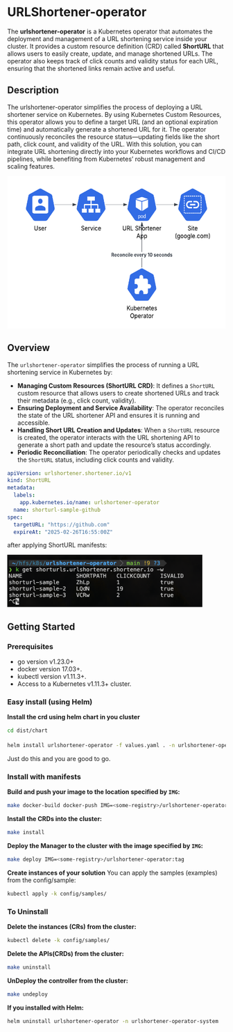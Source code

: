 # URLShortener-operator
The **urlshortener-operator** is a Kubernetes operator that automates the deployment and management of a URL shortening service inside your cluster. It provides a custom resource definition (CRD) called **ShortURL** that allows users to easily create, update, and manage shortened URLs. The operator also keeps track of click counts and validity status for each URL, ensuring that the shortened links remain active and useful.

## Description
The urlshortener-operator simplifies the process of deploying a URL shortener service on Kubernetes. By using Kubernetes Custom Resources, this operator allows you to define a target URL (and an optional expiration time) and automatically generate a shortened URL for it. The operator continuously reconciles the resource status—updating fields like the short path, click count, and validity of the URL. With this solution, you can integrate URL shortening directly into your Kubernetes workflows and CI/CD pipelines, while benefiting from Kubernetes’ robust management and scaling features.

<img src="./resources/diagram.png" width="580" height="350" />

## **Overview**
The `urlshortener-operator` simplifies the process of running a URL shortening service in Kubernetes by:
- **Managing Custom Resources (ShortURL CRD)**: It defines a `ShortURL` custom resource that allows users to create shortened URLs and track their metadata (e.g., click count, validity).
- **Ensuring Deployment and Service Availability**: The operator reconciles the state of the URL shortener API and ensures it is running and accessible.
- **Handling Short URL Creation and Updates**: When a `ShortURL` resource is created, the operator interacts with the URL shortening API to generate a short path and update the resource’s status accordingly.
- **Periodic Reconciliation**: The operator periodically checks and updates the `ShortURL` status, including click counts and validity.


```yaml
apiVersion: urlshortener.shortener.io/v1
kind: ShortURL
metadata:
  labels:
    app.kubernetes.io/name: urlshortener-operator
  name: shorturl-sample-github
spec:
  targetURL: "https://github.com"
  expireAt: "2025-02-26T16:55:00Z"
```

after applying ShortURL manifests:

<img src="./resources/sl.png" width="450" height="120" />

## Getting Started

### Prerequisites
- go version v1.23.0+
- docker version 17.03+.
- kubectl version v1.11.3+.
- Access to a Kubernetes v1.11.3+ cluster.

### Easy install (using Helm)
**Install the crd using helm chart in you cluster**
```sh 
cd dist/chart

helm install urlshortener-operator -f values.yaml . -n urlshortener-operator-system
```
Just do this and you are good to go.

### Install with manifests
**Build and push your image to the location specified by `IMG`:**

```sh
make docker-build docker-push IMG=<some-registry>/urlshortener-operator:tag
```

**Install the CRDs into the cluster:**

```sh
make install
```

**Deploy the Manager to the cluster with the image specified by `IMG`:**

```sh
make deploy IMG=<some-registry>/urlshortener-operator:tag
```

**Create instances of your solution**
You can apply the samples (examples) from the config/sample:

```sh
kubectl apply -k config/samples/
```

### To Uninstall
**Delete the instances (CRs) from the cluster:**

```sh
kubectl delete -k config/samples/
```

**Delete the APIs(CRDs) from the cluster:**

```sh
make uninstall
```

**UnDeploy the controller from the cluster:**

```sh
make undeploy
```

**If you installed with Helm:**

```sh
helm uninstall urlshortener-operator -n urlshortener-operator-system
```
